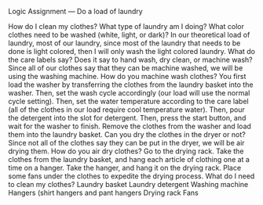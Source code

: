 Logic Assignment — Do a load of laundry

How do I clean my clothes?
    What type of laundry am I doing?
        What color clothes need to be washed (white, light, or dark)?
            In our theoretical load of laundry, most of our laundry, since most of the laundry that needs to be done is light colored, then I will only wash the light colored laundry. 
    What do the care labels say?
        Does it say to hand wash, dry clean, or machine wash?
            Since all of our clothes say that they can be machine washed, we will be using the washing machine. 
        How do you machine wash clothes?
            You first load the washer by transferring the clothes from the laundry basket into the washer.
            Then, set the wash cycle accordingly (our load will use the normal cycle setting).
            Then, set the water temperature according to the care label (all of the clothes in our load require cool temperature water).
            Then, pour the detergent into the slot for detergent. 
            Then, press the start button, and wait for the washer to finish.
            Remove the clothes from the washer and load them into the laundry basket. 
    Can you dry the clothes in the dryer or not?
        Since not all of the clothes say they can be put in the dryer, we will be air drying them. 
        How do you air dry clothes?
            Go to the drying rack.
            Take the clothes from the laundry basket, and hang each article of clothing one at a time on a hanger.
            Take the hanger, and hang it on the drying rack.
            Place some fans under the clothes to expedite the drying process.
    What do I need to clean my clothes?
        Laundry basket
        Laundry detergent
        Washing machine
        Hangers (shirt hangers and pant hangers
        Drying rack
        Fans
